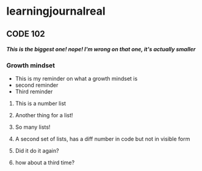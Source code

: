 # learningjournalreal
## CODE 102 
##### This is the biggest one! nope! I'm wrong on that one, it's actually smaller

### Growth mindset
- This is my reminder on what a growth mindset is
- second reminder
- Third reminder

1. This is a number list
1. Another thing for a list!
1. So many lists!

2. A second set of lists, has a diff number in code but not in visible form
2. Did it do it again?
2. how about a third time?
